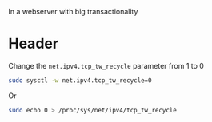 <!-- TITLE: Synwithoutsynack -->
<!-- SUBTITLE: A quick summary of Synwithoutsynack -->

In a webserver with big transactionality
# Header

Change the `net.ipv4.tcp_tw_recycle` parameter from 1 to 0


```sh
sudo sysctl -w net.ipv4.tcp_tw_recycle=0
```

Or


```sh
sudo echo 0 > /proc/sys/net/ipv4/tcp_tw_recycle
```

